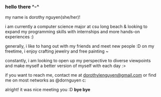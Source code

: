 ### hello there ^-^

my name is dorothy nguyen(she/her)! 

i am currently a computer science major at csu long beach & looking to expand my programming skills with internships and more hands-on experiences :)

generally, i like to hang out with my friends and meet new people :D on my freetime, i enjoy crafting jewelry and free painting ~

constantly, i am looking to open up my perspective to diverse viewpoints and make myself a better version of myself with each day :>

if you want to reach me, contact me at dorothylenguyen@gmail.com or find me on most networks as @dornguyen c:

alright! it was nice meeting you :D **bye bye**

<!--
**dornguyen/dornguyen** is a ✨ _special_ ✨ repository because its `README.md` (this file) appears on your GitHub profile.

Here are some ideas to get you started:

- 🔭 I’m currently working on ...
- 🌱 I’m currently learning ...
- 👯 I’m looking to collaborate on ...
- 🤔 I’m looking for help with ...
- 💬 Ask me about ...
- 📫 How to reach me: ...
- 😄 Pronouns: ...
- ⚡ Fun fact: ...
-->
